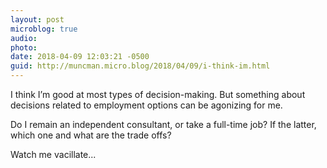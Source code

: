 ```yaml
---
layout: post
microblog: true
audio: 
photo: 
date: 2018-04-09 12:03:21 -0500
guid: http://muncman.micro.blog/2018/04/09/i-think-im.html
---
```

I think I’m good at most types of decision-making. But something about decisions related to employment options can be agonizing for me. 

Do I remain an independent consultant, or take a full-time job? If the latter, which one and what are the trade offs? 

Watch me vacillate... 
